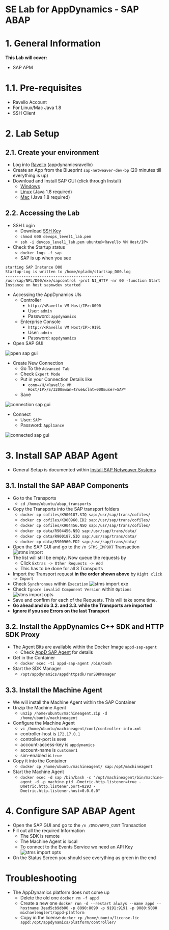 SE Lab for AppDynamics - SAP ABAP
======
# 1. General Information
**This Lab will cover:**
* SAP APM

# 1.1. Pre-requisites
* Ravello Account
* For Linux/Mac Java 1.8
* SSH Client

# 2. Lab Setup
## 2.1. Create your environment
* Log into [Ravello] (appdynamicsravello)
* Create an App from the Blueprint `sap-netweaver-dev-bp` (20 minutes till everything is up)
* Download and Install SAP GUI (click through Install)
  * [Windows]
  * [Linux] (Java 1.8 required)
  * [Mac] (Java 1.8 required)

## 2.2. Accessing the Lab
* SSH Login
  * Download [SSH Key]
  * `chmod 600 devops_level1_lab.pem`
  * `ssh -i devops_level1_lab.pem ubuntu@<Ravello VM Host/IP>`
* Check the Startup status
  * `docker logs -f sap`
  * SAP is up when you see

```
starting SAP Instance D00
Startup-Log is written to /home/npladm/startsap_D00.log
-------------------------------------------
/usr/sap/NPL/D00/exe/sapcontrol -prot NI_HTTP -nr 00 -function Start
Instance on host sapnwdev started
```

* Accessing the AppDynamics UIs
  * Controller
    * `http://<Ravello VM Host/IP>:8090`
    * User: `admin`
    * Password: `appdynamics`
  * Enterprise Console
    * `http://<Ravello VM Host/IP>:9191`
    * User: `admin`
    * Password: `appdynamics`
* Open SAP GUI

![open sap gui](img/open_sap_gui.png)

* Create New Connection
  * Go To the `Advanced Tab`
  * Check `Expert Mode`
  * Put in your Connection Details like
    * `conn=/H/<Ravello VM Host/IP>/S/3200&wan=true&clnt=000&user=SAP*`
  * Save

![connection sap gui](img/connection_sap_gui.png)

* Connect
  * User: `SAP*`
  * Password: `Appl1ance`

![connected sap gui](img/connected_sap_gui.png)

# 3. Install SAP ABAP Agent
* General Setup is documented within [Install SAP Netweaver Systems]

## 3.1. Install the SAP ABAP Components
* Go to the Transports
  * `cd /home/ubuntu/abap_transports`
* Copy the Transports into the SAP transport folders
  * `docker cp cofiles/K900187.SIQ sap:/usr/sap/trans/cofiles/`
  * `docker cp cofiles/K900960.ED2 sap:/usr/sap/trans/cofiles/`
  * `docker cp cofiles/K904456.NSQ sap:/usr/sap/trans/cofiles/`
  * `docker cp data/R904456.NSQ sap:/usr/sap/trans/data/`
  * `docker cp data/R900187.SIQ sap:/usr/sap/trans/data/`
  * `docker cp data/R900960.ED2 sap:/usr/sap/trans/data/`
* Open the SAP GUI and go to the `/n STMS_IMPORT` Transaction
![stms import](img/stms_import_transaction.png)
* The list will still be empty. Now queue the requests by
  * Click `Extras -> Other Requests -> Add`
  * This has to be done for all 3 Transports
* Import the Transport request **in the order shown above** by `Right click -> Import`
* Check `Synchronous` within `Execution`
![stms import exe](img/stms_import_execution.png)
* Check `Ignore invalid Component Version` within `Options`
![stms import opts](img/stms_import_options.png)
* Save and confirm for each of the Requests. This will take some time.
* **Go ahead and do 3.2. and 3.3. while the Transports are imported**
* **Ignore if you see Errors on the last Transport**

## 3.2. Install the AppDynamics C++ SDK and HTTP SDK Proxy
* The Agent Bits are available within the Docker Image `appd-sap-agent`
  * Check [AppD SAP Agent] for details
* Get in the Container
  * `docker exec -ti appd-sap-agent /bin/bash`
* Start the SDK Manager
  * `/opt/appdynamics/appdhttpsdk/runSDKManager`

## 3.3. Install the Machine Agent
* We will install the Machine Agent within the SAP Container
* Unzip the Machine Agent
  * `unzip /home/ubuntu/machineagent.zip -d /home/ubuntu/machineagent`
* Configure the Machine Agent
  * `vi /home/ubuntu/machineagent/conf/controller-info.xml`
  * controller-host is `172.17.0.1`
  * controller-port is `8090`
  * account-access-key is `appdynamics`
  * account-name is `customer1`
  * sim-enabled is `true`
* Copy it into the Container
  * `docker cp /home/ubuntu/machineagent/ sap:/opt/machineagent`
* Start the Machine Agent
  * `docker exec -d sap /bin/bash -c "/opt/machineagent/bin/machine-agent -d -p machine.pid -Dmetric.http.listener=true -Dmetric.http.listener.port=8293 -Dmetric.http.listener.host=0.0.0.0"`

# 4. Configure SAP ABAP Agent
* Open the SAP GUI and go to the `/n /DVD/APPD_CUST` Transaction
* Fill out all the required Information
  * The SDK is remote
  * The Machine Agent is local
  * To connect to the Events Service we need an API Key
![stms import opts](img/appd_config.png)
* On the Status Screen you should see everything as green in the end

# Troubleshooting
* The AppDynamics platform does not come up
  * Delete the old one `docker rm -f appd`
  * Create a new one `docker run -d --restart always --name appd --hostname 3ead5cb9db00 -p 8090:8090 -p 9191:9191 -p 9080:9080 michaelenglert/appd-platform`
  * Copy in the license `docker cp /home/ubuntu/license.lic appd:/opt/appdynamics/platform/controller/`

[AppD SAP Agent]: /docker/Dockerfile
[Install SAP Netweaver Systems]: https://docs.appdynamics.com/display/SAP/Install+SAP+Netweaver+Systems
[ravello]: https://cloud.ravellosystems.com/
[SSH Key]: https://singularity.jira.com/wiki/download/attachments/353600935/devops_level1_lab.pem?version=1&modificationDate=1517075637133&cacheVersion=1&api=v2&download=true
[Windows]: https://owncloud.appd.duckdns.org/s/GoR9z54GGgpQw9C
[Linux]: https://owncloud.appd.duckdns.org/s/BtF79RGWD3ca9pR
[Mac]: https://owncloud.appd.duckdns.org/s/894rw9QxDn9QJqX
